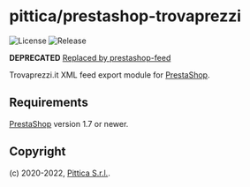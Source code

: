 # pittica/prestashop-trovaprezzi

![License](https://img.shields.io/github/license/pittica/prestashop-trovaprezzi)
![Release](https://img.shields.io/github/v/release/pittica/prestashop-trovaprezzi)

**DEPRECATED** [Replaced by prestashop-feed](https://github.com/pittica/prestashop-feed/)

Trovaprezzi.it XML feed export module for [PrestaShop](https://github.com/prestashop/prestashop).

## Requirements

[PrestaShop](https://github.com/prestashop/prestashop) version 1.7 or newer.

## Copyright

(c) 2020-2022, [Pittica S.r.l.](https://pittica.com).
